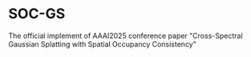 # SOC-GS
The official implement of AAAI2025 conference paper "Cross-Spectral Gaussian Splatting with Spatial Occupancy Consistency"
